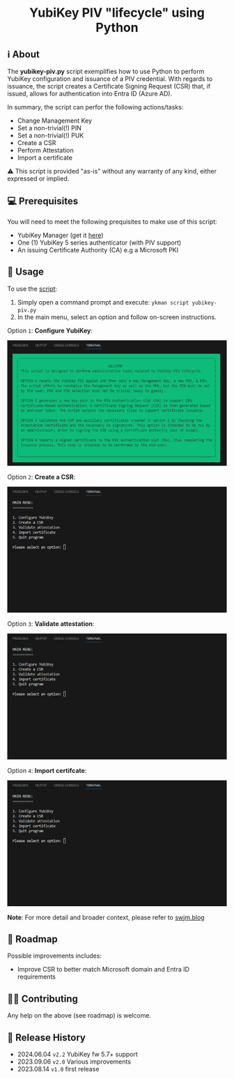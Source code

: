 <h1 align="center"> YubiKey PIV "lifecycle" using Python</h1>

## ℹ️ About
The **yubikey-piv.py** script exemplifies how to use Python to perform YubiKey configuration and issuance of a PIV credential. 
With regards to issuance, the script creates a Certificate Signing Request (CSR) that, if issued, allows for authentication into Entra ID (Azure AD).

In summary, the script can perfor the following actions/tasks:

* Change Management Key
* Set a non-trivial(!) PIN
* Set a non-trivial(!) PUK
* Create a CSR
* Perform Attestation
* Import a certificate

⚠️ This script is provided "as-is" without any warranty of any kind, either expressed or implied.

## 💻 Prerequisites
You will need to meet the following prequisites to make use of this script:

- YubiKey Manager (get it [here](https://www.yubico.com/support/download/yubikey-manager/))
- One (1) YubiKey 5 series authenticator (with PIV support)
- An issuing Certificate Authority (CA) e.g a Microsoft PKI

## 📖 Usage
To use the [script](https://github.com/JMarkstrom/PIV/raw/main/yubikey-piv.py):

1. Simply open a command prompt and execute: ```ykman script yubikey-piv.py```
2. In the main menu, select an option and follow on-screen instructions.

Option ```1```: **Configure YubiKey**:

![](/images/configure-yubikey-piv-applet.gif)

Option ```2```: **Create a CSR**:

![](/images/create-csr-for-yubikey.gif)

Option ```3```: **Validate attestation**:

![](/images/validate-yubikey-attestation.gif)

Option ```4```: **Import certifcate**:

![](/images/import-certificate-to-yubikey.gif)


**Note**: For more detail and broader context, please refer to [swjm.blog](https://swjm.blog/fc967d06d4b0)

## 🥅 Roadmap
Possible improvements includes:
- Improve CSR to better match Microsoft domain and Entra ID requirements

## 🥷🏻 Contributing
Any help on the above (see roadmap) is welcome. 

## 📜 Release History
* 2024.06.04 `v2.2` YubiKey fw 5.7+ support
* 2023.09.06 `v2.0` Various improvements
* 2023.08.14 `v1.0` first release
